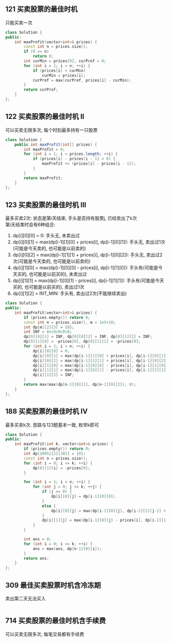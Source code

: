 ## 121 买卖股票的最佳时机
只能买卖一次
```cpp
class Solution {
public:
    int maxProfit(vector<int>& prices) {
        const int n = prices.size();
        if (0 == n)
            return 0;
        int curMin = prices[0], curProf = 0;
        for (int i = 1; i < n; ++i) {
            if (prices[i] < curMin)
                curMin = prices[i];
            curProf = max(curProf, prices[i] - curMin);
        }
        return curProf;
    }
};
```

## 122 买卖股票的最佳时机 II
可以买卖无限多次, 每个时刻最多持有一只股票
```java
class Solution {
    public int maxProfit(int[] prices) {
        int maxProfit = 0;
        for (int i = 1; i < prices.length; ++i) {
            if (prices[i] - prices[i - 1] > 0) {
                maxProfit += (prices[i] - prices[i - 1]);
            }
        }
        return maxProfit;
    }
};
```

## 123 买卖股票的最佳时机 III
最多买卖2次: 状态是第i天结束, 手头是否持有股票j, 已经卖出了k次  
第i天结束时会有6种组合:  
 1. dp[i][0][0] = 0: 手头无, 未卖出过
 2. dp[i][0][1] = max(dp[i-1][1][0] + prices[i], dp[i-1][0][1]): 手头无, 卖出过1次(可能是今天卖的, 也可能是以前卖的)
 3. dp[i][0][2] = max(dp[i-1][1][1] + prices[i], dp[i-1][0][2]): 手头无, 卖出过2次(可能是今天卖的, 也可能是以前卖的)
 4. dp[i][1][0] = max(dp[i-1][0][0] - prices[i], dp[i-1][1][0]): 手头有(可能是今天买的, 也可能是以前买的), 未卖出过
 5. dp[i][1][1] = max(dp[i-1][0][1] - prices[i], dp[i-1][1][1]): 手头有(可能是今天买的, 也可能是以前买的), 卖出过1次
 6. dp[i][1][2] = INT_MIN: 手头有, 卖出过2次(不能继续卖出)
```cpp
class Solution {
public:
    int maxProfit(vector<int>& prices) {
        if (prices.empty()) return 0;
        const int n = prices.size(), m = 1e5+10;
        int dp[m][2][3] = {0};
        int INF = 0xc0c0c0c0;
        dp[0][0][1] = INF, dp[0][0][2] = INF, dp[0][1][2] = INF;
        dp[0][1][0] = -prices[0], dp[0][1][1] = -prices[0];
        for (int i = 1; i < n; ++i) {
            dp[i][0][0] = 0;
            dp[i][0][1] = max(dp[i-1][1][0] + prices[i], dp[i-1][0][1]);
            dp[i][0][2] = max(dp[i-1][1][1] + prices[i], dp[i-1][0][2]);
            dp[i][1][0] = max(dp[i-1][0][0] - prices[i], dp[i-1][1][0]);
            dp[i][1][1] = max(dp[i-1][0][1] - prices[i], dp[i-1][1][1]);
            dp[i][1][2] = INF;     
        }
        return max(max(dp[n-1][0][1], dp[n-1][0][2]), 0);
    }
};
```

## 188 买卖股票的最佳时机 IV
最多买卖k次. 思路与123题基本一致, 枚举k即可
```cpp
class Solution {
public:
    int maxProfit(int k, vector<int>& prices) {
        if (prices.empty()) return 0;
        int dp[1005][2][101] = {0};
        const int n = prices.size();
        for (int i = 0; i <= k; ++i) {
            dp[0][1][i] = -prices[0];
        }

        for (int i = 1; i < n; ++i) {
            for (int j = 0; j <= k; ++j) {
                if (j == 0) {
                    dp[i][0][j] = dp[i-1][0][0];
                }
                else {
                    dp[i][0][j] = max(dp[i-1][0][j], dp[i-1][1][j-1] + prices[i]);
                }
                dp[i][1][j] = max(dp[i-1][0][j] - prices[i], dp[i-1][1][j]);
            }
        }

        int ans = 0;
        for (int i = 0; i <= k; ++i) {
            ans = max(ans, dp[n-1][0][i]);
        }
        return ans;
    }
};
```

## 309 最佳买卖股票时机含冷冻期
卖出第二天无法买入
```cpp
```

## 714 买卖股票的最佳时机含手续费
可以买卖无限多次, 每笔交易都有手续费
```cpp

```
